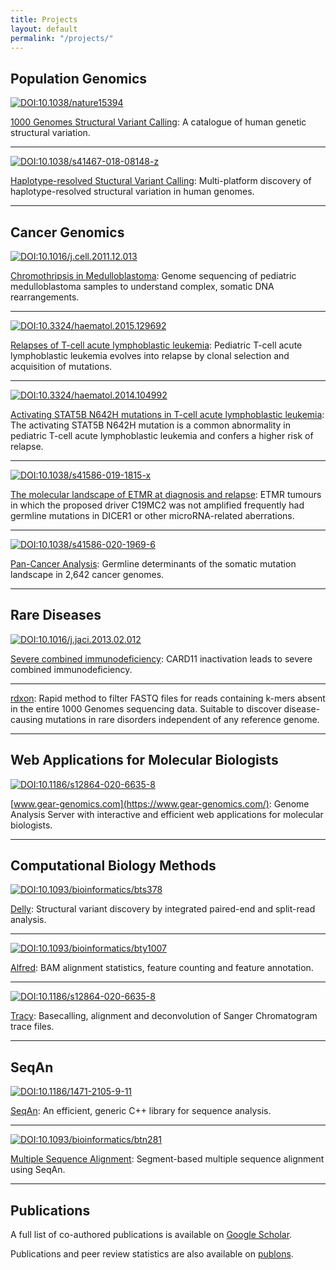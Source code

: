 ```yaml
---
title: Projects
layout: default
permalink: "/projects/"
---
```


## Population Genomics

[![DOI:10.1038/nature15394](https://zenodo.org/badge/DOI/10.1038/nature15394.svg)](https://doi.org/10.1038/nature15394)

[1000 Genomes Structural Variant Calling](https://www.nature.com/articles/nature15394): A catalogue of human genetic structural variation.

---

[![DOI:10.1038/s41467-018-08148-z](https://zenodo.org/badge/DOI/10.1038/s41467-018-08148-z.svg)](https://doi.org/10.1038/s41467-018-08148-z)

[Haplotype-resolved Stuctural Variant Calling](https://www.nature.com/articles/s41467-018-08148-z): Multi-platform discovery of haplotype-resolved structural variation in human genomes.

---

## Cancer Genomics

[![DOI:10.1016/j.cell.2011.12.013](https://zenodo.org/badge/DOI/10.1016/j.cell.2011.12.013.svg)](https://doi.org/10.1016/j.cell.2011.12.013)

[Chromothripsis in Medulloblastoma](https://www.sciencedirect.com/science/article/pii/S0092867411015169): Genome sequencing of pediatric medulloblastoma samples to understand complex, somatic DNA rearrangements.

---

[![DOI:10.3324/haematol.2015.129692](https://zenodo.org/badge/DOI/10.3324/haematol.2015.12969.svg)](https://doi.org/10.3324/haematol.2015.129692)

[Relapses of T-cell acute lymphoblastic leukemia](http://www.haematologica.org/content/early/2015/08/17/haematol.2015.129692): Pediatric T-cell acute lymphoblastic leukemia evolves into relapse by clonal selection and acquisition of mutations.

---

[![DOI:10.3324/haematol.2014.104992](https://zenodo.org/badge/DOI/10.3324/haematol.2014.104992.svg)](https://doi.org/10.3324/haematol.2014.104992)

[Activating STAT5B N642H mutations in T-cell acute lymphoblastic leukemia](http://www.haematologica.org/content/99/10/e188.long): The activating STAT5B N642H mutation is a common abnormality in pediatric T-cell acute lymphoblastic leukemia and confers a higher risk of relapse.

---

[![DOI:10.1038/s41586-019-1815-x](https://zenodo.org/badge/DOI/10.1038/s41586-019-1815-x.svg)](https://doi.org/10.1038/s41586-019-1815-x)

[The molecular landscape of ETMR at diagnosis and relapse](https://www.nature.com/articles/s41586-019-1815-x): ETMR tumours in which the proposed driver C19MC2 was not amplified frequently had germline mutations in DICER1 or other microRNA-related aberrations.

---

[![DOI:10.1038/s41586-020-1969-6](https://zenodo.org/badge/DOI/10.1038/s41586-020-1969-6.svg)](https://doi.org/10.1038/s41586-020-1969-6)

[Pan-Cancer Analysis](https://doi.org/10.1038/s41586-020-1969-6): Germline determinants of the somatic mutation landscape in 2,642 cancer genomes.

---

## Rare Diseases

[![DOI:10.1016/j.jaci.2013.02.012](https://zenodo.org/badge/DOI/10.1016/j.jaci.2013.02.012.svg)](https://doi.org/10.1016/j.jaci.2013.02.012)

[Severe combined immunodeficiency](https://www.sciencedirect.com/science/article/pii/S0091674913003217): CARD11 inactivation leads to severe combined immunodeficiency.

---

[rdxon](https://github.com/tobiasrausch/rdxon/): Rapid method to filter FASTQ files for reads containing k-mers absent in the entire 1000 Genomes sequencing data. Suitable to discover disease-causing mutations in rare disorders independent of any reference genome.

---

## Web Applications for Molecular Biologists

[![DOI:10.1186/s12864-020-6635-8](https://zenodo.org/badge/DOI/10.1186/s12864-020-6635-8.svg)](https://doi.org/10.1186/s12864-020-6635-8)

[www.gear-genomics.com](https://www.gear-genomics.com/): Genome Analysis Server with interactive and efficient web applications for molecular biologists.

---

## Computational Biology Methods

[![DOI:10.1093/bioinformatics/bts378](https://zenodo.org/badge/DOI/10.1093/bioinformatics/bts378.svg)](https://doi.org/10.1093/bioinformatics/bts378)

[Delly](https://github.com/dellytools/delly/): Structural variant discovery by integrated paired-end and split-read analysis.


---

[![DOI:10.1093/bioinformatics/bty1007](https://zenodo.org/badge/DOI/10.1093/bioinformatics/bty1007.svg)](https://doi.org/10.1093/bioinformatics/bty1007)

[Alfred](https://github.com/tobiasrausch/alfred/): BAM alignment statistics, feature counting and feature annotation.

---

[![DOI:10.1186/s12864-020-6635-8](https://zenodo.org/badge/DOI/10.1186/s12864-020-6635-8.svg)](https://doi.org/10.1186/s12864-020-6635-8)

[Tracy](https://github.com/gear-genomics/tracy/): Basecalling, alignment and deconvolution of Sanger Chromatogram trace files.

---

## SeqAn

[![DOI:10.1186/1471-2105-9-11](https://zenodo.org/badge/DOI/10.1186/1471-2105-9-11.svg)](https://doi.org/10.1186/1471-2105-9-11)

[SeqAn](https://bmcbioinformatics.biomedcentral.com/articles/10.1186/1471-2105-9-11): An efficient, generic C++ library for sequence analysis.

---

[![DOI:10.1093/bioinformatics/btn281](https://zenodo.org/badge/DOI/10.1093/bioinformatics/btn281.svg)](https://doi.org/10.1093/bioinformatics/btn281)

[Multiple Sequence Alignment](https://academic.oup.com/bioinformatics/article-lookup/doi/10.1093/bioinformatics/btn281): Segment-based multiple sequence alignment using SeqAn.

---

## Publications

A full list of co-authored publications is available on [Google Scholar](https://scholar.google.de/citations?user=fQ1VoZEAAAAJ).

Publications and peer review statistics are also available on [publons](https://publons.com/researcher/1172942/tobias-rausch/).
